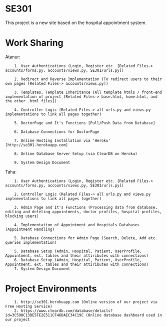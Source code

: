 # SE301
 
This project is a new site based on the hospital appointment system.



# Work Sharing

Atanur:

		1. User Authentications (Login, Register etc. [Related Files-> accounts/forms.py, accounts/views.py, SE301/urls.py])
		
		2. Redirect and Reverse Implementation (To redirect users to their own pages [Related Files-> accounts/views.py]) 
		
		3. Templates, Template Inheritance (All template htmls / front-end implementation of project [Related Files-> base.html, home.html, and the other .html files])
		
		4. Controller Logic (Related Files-> all urls.py and views.py implementations to link all pages together)
		
		5. DoctorPage and It's Functions [Pull/Push Data from Database]
		
		6. Database Connections for DoctorPage
		
		7. Online Hosting Installation via 'Heroku' [http://se301.herokuapp.com]
		
		8. Online Database Server Setup (via ClearDB on Heroku)
		
		9. System Design Document
		
Taha: 

		1. User Authentications (Login, Register etc. [Related Files-> accounts/forms.py, accounts/views.py, SE301/urls.py])
		
		2. Controller Logic (Related Files-> all urls.py and views.py implementations to link all pages together)
		
		3. Admin Page and It's Functions (Processing data from database, editing and deleting appointments, doctor profiles, hospital profiles, blocking users)
		
		4. Implementation of Appointment and Hospitals Databases (Appointment Handling)
		
		5. Database Connections for Admin Page (Search, Delete, Add etc. queries implementation)
		
		5. Database Setup (Admin, Hospital, Patient, UserProfile, Appointment, ext. tables and their attiributes with connections)
		6. Database Setup (Admin, Hospital, Patient, UserProfile, Appointment, ext. tables and their attiributes with connections)
		7. System Design Document

# Project Environments
        
        1. http://se301.herokuapp.com (Online version of our project via Free Hosting Service) 
        2. https://www.cleardb.com/database/details?id=3C590C13DE5FE2E511CF46DAEC34C19C (Online database dashboard used in our project
